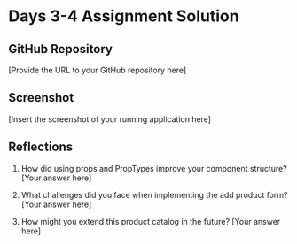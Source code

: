 # Days 3-4 Assignment Solution

## GitHub Repository
[Provide the URL to your GitHub repository here]

## Screenshot
[Insert the screenshot of your running application here]

## Reflections
1. How did using props and PropTypes improve your component structure?
[Your answer here]

2. What challenges did you face when implementing the add product form?
[Your answer here]

3. How might you extend this product catalog in the future?
[Your answer here]

